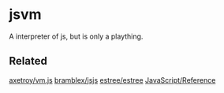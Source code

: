 # jsvm

A interpreter of js, but is only a plaything.

## Related
[axetroy/vm.js](https://github.com/axetroy/vm.js)
[bramblex/jsjs](https://github.com/bramblex/jsjs)
[estree/estree](https://github.com/estree/estree)
[JavaScript/Reference](https://developer.mozilla.org/en-US/docs/Web/JavaScript/Reference)